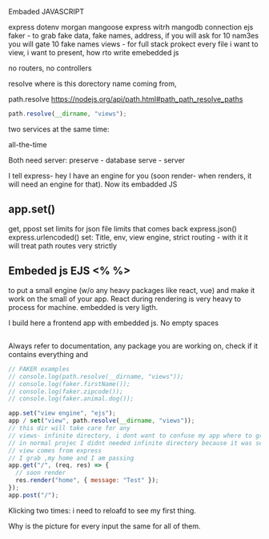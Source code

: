 Embaded JAVASCRIPT

express
dotenv
morgan
mangoose express witrh mangodb connection
ejs
faker - to grab fake data, fake names, address, if you will ask for 10 nam3es you will gate 10 fake names
views - for full stack prokect every file i want to view, i want to present, how rto write emebedded js

no routers, no controllers

resolve where is this dorectory name coming from,

path.resolve
https://nodejs.org/api/path.html#path_path_resolve_paths

```javascript
path.resolve(__dirname, "views");
```

two services at the same time:

all-the-time

Both need server:
preserve - database
serve - server

I tell express- hey I have an engine for you (soon render- when renders, it will need an engine for that). Now its embadded JS

## app.set()

get, ppost
set limits for json file limits that comes back express.json()
express.urlencoded()
set: Title, env, view engine, strict routing - with it it will treat path routes very strictly

## Embeded js EJS <% %>

to put a small engine (w/o any heavy packages like react, vue) and make it work on the small of your app. React during rendering is very heavy to process for machine. embedded is very ligth.

I build here a frontend app with embedded js. No empty spaces

##

Always refer to documentation, any package you are working on, check if it contains everything and

```javascript
// FAKER examples
// console.log(path.resolve(__dirname, "views"));
// console.log(faker.firstName());
// console.log(faker.zipcode());
// console.log(faker.animal.dog());

app.set("view engine", "ejs");
app / set("view", path.resolve(__dirname, "views"));
// this dir will take care for any
// views- infinite directory, i dont want to confuse my app where to grab that
// in normal projec I didnt needed infinite directory because it was setted up in one place
// view comes from express
// I grab ,my home and I am passing
app.get("/", (req, res) => {
  // soon render
  res.render("home", { message: "Test" });
});
app.post("/");
```

Klicking two times: i need to reloafd to see my first thing.

Why is the picture for every input the same for all of them.
